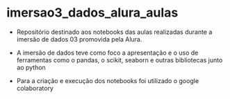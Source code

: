 # imersao3_dados_alura_aulas

- Repositório destinado aos notebooks das aulas realizadas durante a 
imersão de dados 03 promovida pela Alura.

- A imersão de dados teve como foco a apresentação e o uso de ferramentas como 
o pandas, o scikit, seaborn e outras bibliotecas junto ao python

- Para a criação e execução dos notebooks foi utilizado o google colaboratory
